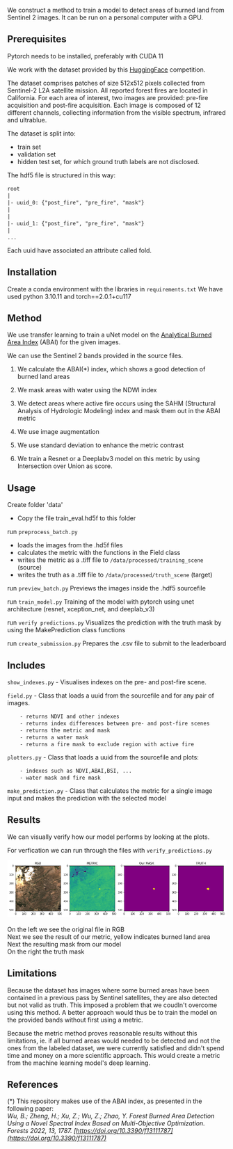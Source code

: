
We construct a method to train a model to detect areas of burned land from Sentinel 2 images. 
It can be run on a personal computer with a GPU. 

## Prerequisites

Pytorch needs to be installed, preferably with CUDA 11

We work with the dataset provided by this [HuggingFace](https://huggingface.co/spaces/competitions/ChaBuD-ECML-PKDD2023) competition.

The dataset comprises patches of size 512x512 pixels collected from Sentinel-2
 L2A satellite mission. All reported forest fires are located in California. 
 For each area of interest, two images are provided: pre-fire acquisition and post-fire acquisition. 
 Each image is composed of 12 different channels, collecting information from the visible spectrum, infrared and ultrablue.

The dataset is split into:
 - train set
 - validation set
 - hidden test set, for which ground truth labels are not disclosed.
    
The hdf5 file is structured in this way:
     
    root
    |
    |- uuid_0: {"post_fire", "pre_fire", "mask"}
    | 
    |
    |- uuid_1: {"post_fire", "pre_fire", "mask"}
    |
    ...
     
Each uuid have associated an attribute called fold.


## Installation

Create a conda environment with the libraries in `requirements.txt`
We have used python 3.10.11 and torch==2.0.1+cu117 


## Method

We use transfer learning to train a uNet model on the [Analytical Burned Area Index](#references)
 (ABAI) for the given images.  

We can use the Sentinel 2 bands provided in the source files.

1. We calculate the ABAI(*) index, which shows a good detection of burned land areas 
2. We mask areas with water using the NDWI index 
3. We detect areas where active fire occurs using the SAHM (Structural Analysis of Hydrologic Modeling) index and mask them out in the ABAI metric

4. We use image augmentation 
5. We use standard deviation to enhance the metric contrast

6. We train a Resnet or a Deeplabv3 model on this metric by using Intersection over Union as score.


## Usage

Create folder 'data'
 - Copy the file train_eval.hd5f to this folder

run `preprocess_batch.py` 

 - loads the images from the .hd5f files 
 - calculates the metric with the functions in the Field class 
 - writes the metric as a .tiff file to `/data/processed/training_scene` (source)
 - writes the truth as a .tiff file to `/data/processed/truth_scene` (target)

run `preview_batch.py`
Previews the images inside the .hdf5 sourcefile

run `train_model.py`
Training of the model with pytorch using unet architecture (resnet, xception_net, and deeplab_v3)

run `verify predictions.py`
Visualizes the prediction with the truth mask by using the MakePrediction class functions

run `create_submission.py`
Prepares the .csv file to submit to the leaderboard


## Includes

`show_indexes.py`
    -   Visualises indexes on the pre- and post-fire scene.

`field.py`
    - Class that loads a uuid from the sourcefile and for any pair of images.<br>
    
        - returns NDVI and other indexes
        - returns index differences between pre- and post-fire scenes
        - returns the metric and mask 
        - returns a water mask         
        - returns a fire mask to exclude region with active fire 

`plotters.py` 
    - Class that loads a uuid from the sourcefile and plots:<br>
    
        - indexes such as NDVI,ABAI,BSI, ...
        - water mask and fire mask

`make_prediction.py`
    -   Class that calculates the metric for a single image input and makes the prediction with the selected model
 

## Results

We can visually verify how our model performs by looking at the plots.

For verfication we can run through the files with `verify_predictions.py`

![verification fold 2 nr 47](./assets/verification_2_47.png)<br><br>
On the left we see the original file in RGB<br>
Next we see the result of our metric, yellow indicates burned land area<br>
Next the resulting mask from our model<br>
On the right the truth mask<br>


## Limitations

Because the dataset has images where some burned areas have been contained in a previous pass by Sentinel satellites, they are also detected but not valid as truth. This imposed a problem that we coudln't overcome using this method.
A better approach would thus be to train the model on the provided bands without first using a metric.

Because the metric method proves reasonable results without this limitations, ie. if all burned areas would needed to be detected and not the ones from the labeled dataset, we were currently satisfied and didn't spend time and money on a more scientific approach. This would create a metric from the machine learning model's deep learning.

<a name="references"></a>


## References

(*) This repository makes use of the ABAI index, as presented in the following paper:<br>
 *Wu, B.; Zheng, H.; Xu, Z.; Wu, Z.; Zhao, Y. Forest Burned Area Detection Using a Novel Spectral Index Based on Multi-Objective Optimization. Forests 2022, 13, 1787. [https://doi.org/10.3390/f13111787](https://doi.org/10.3390/f13111787)*
